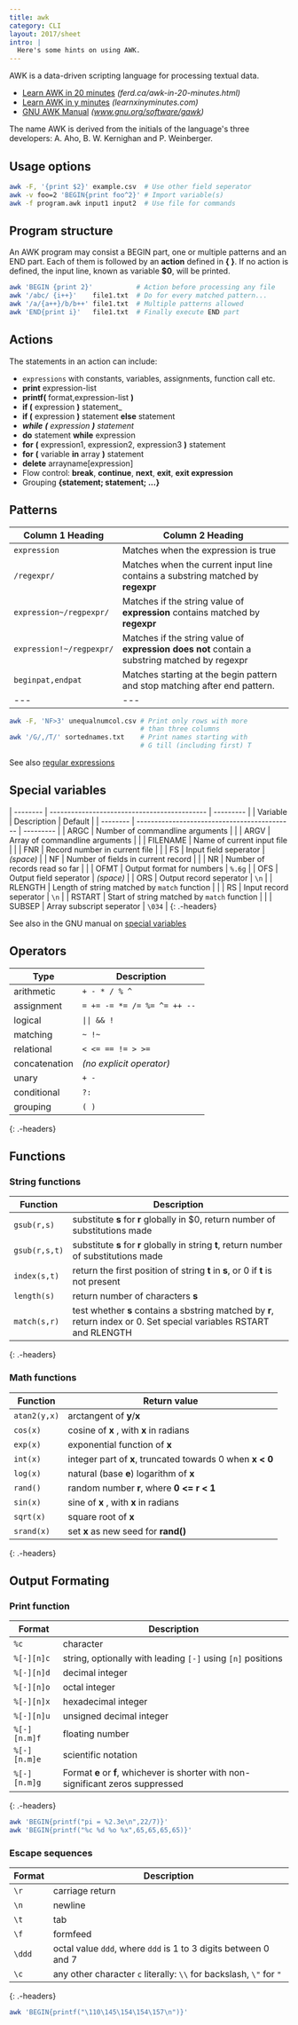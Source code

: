 ```yaml
---
title: awk
category: CLI
layout: 2017/sheet
intro: |
  Here's some hints on using AWK.
---
```

AWK is a data-driven scripting language for processing textual data. 
- [Learn AWK in 20 minutes](https://ferd.ca/awk-in-20-minutes.html) _(ferd.ca/awk-in-20-minutes.html)_
- [Learn AWK in y minutes](https://learnxinyminutes.com/docs/bash/) _(learnxinyminutes.com)_
- [GNU AWK Manual](https://www.gnu.org/software/gawk/manual/html_node) _(www.gnu.org/software/gawk)_

The name AWK is derived from the initials of the language's three developers: A. Aho, B. W. Kernighan and P. Weinberger.


Usage options
-------------

```bash
awk -F, '{print $2}' example.csv  # Use other field seperator
awk -v foo=2 'BEGIN{print foo^2}' # Import variable(s)
awk -f program.awk input1 input2  # Use file for commands
```

Program structure
-----------------
An AWK program may consist a BEGIN part, one or multiple patterns and an END part. Each of them is followed by an __action__ defined in __{ }__. If no action is defined, the input line, known as variable __$0__, will be printed.

```bash
awk 'BEGIN {print 2}'           # Action before processing any file
awk '/abc/ {i++}'    file1.txt  # Do for every matched pattern...
awk '/a/{a++}/b/b++' file1.txt  # Multiple patterns allowed
awk 'END{print i}'   file1.txt  # Finally execute END part
```

Actions
-------
The statements in an action can include:
- `expressions` with constants, variables, assignments, function call etc.
- __print__ expression-list
- __printf(__ format,expression-list __)__
- __if (__ expression __)__ statement_
- __if (__ expression __)__ statement __else__ statement
- ___while__ __(__ expression __)__ statement_
- __do__ statement __while__ expression
- __for__ __(__ expression1, expression2, expression3 __)__ statement
- __for__ __(__ variable __in__ array __)__ statement
- __delete__ arrayname\[expression\]
- Flow control: __break__, __continue__, __next__, __exit__, __exit expression__
- Grouping __{statement; statement; ...}__




Patterns
--------

Column 1 Heading          | Column 2 Heading
------------------------- | ---
`expression`              | Matches when the expression is true
`/regexpr/`               | Matches when the current input line contains a substring matched by __regexpr__
`expression~/regpexpr/`   | Matches if the string value of __expression__ contains matched by __regexpr__
`expression!~/regpexpr/`  | Matches if the string value of __expression does not__ contain a substring matched by regexpr
`beginpat,endpat`         | Matches starting at the begin pattern and stop matching after end pattern.
--- | ---



```bash
awk -F, 'NF>3' unequalnumcol.csv # Print only rows with more
                                 # than three columns
awk '/G/,/T/' sortednames.txt    # Print names starting with
                                 # G till (including first) T
```
See also [regular expressions](https://devhints.io/regexp)


Special variables
-----------------

| -------- | -------------------------------------------- | --------- |
| Variable | Description                                  | Default   |
| -------- | -------------------------------------------- | --------- |
| ARGC     | Number of commandline arguments              |           |
| ARGV     | Array of commandline arguments               |           |
| FILENAME | Name of current input file                   |           |
| FNR      | Record number in current file                |           |
| FS       | Input field seperator                        | _(space)_ |
| NF       | Number of fields in current record           |           |
| NR       | Number of records read so far                |           |
| OFMT     | Output format for numbers                    |  `%.6g`   |
| OFS      | Output field seperator                       | _(space)_ |
| ORS      | Output record seperator                      |  `\n`     |
| RLENGTH  | Length of string matched by `match` function |           |
| RS       | Input record seperator                       | `\n`      |
| RSTART   | Start of string matched by `match` function  |           |
| SUBSEP   | Array subscript seperator                    | `\034`    |
{: .-headers}

See also in the GNU manual on [special variables](https://www.gnu.org/software/gawk/manual/html_node/Built_002din-Variables.html)


Operators
---------

| Type           | Description                  |
| -------------- | ---------------------------- |
| arithmetic     | `+ - * / % ^`                |
| assignment     | `= += -= *= /= %= ^= ++ -- ` |
| logical        | `\|\| && !`                  |
| matching       | `~ !~`                       |
| relational     | `< <= == != > >=`            |
| concatenation  | _(no explicit operator)_     |
| unary          | `+ - `                       |
| conditional    | `?:`                         |
| grouping       | `( )`                        |
{: .-headers}


Functions
---------

### String functions

| Function        | Description                                          |
| --------------- | ----------------------------------------------------- |
| `gsub(r,s)`     | substitute __s__ for __r__ globally in $0, return number of substitutions made        |
| `gsub(r,s,t)`   | substitute __s__ for __r__ globally in string __t__, return number of substitutions made|
| `index(s,t)`    | return the first position of string __t__ in __s__, or 0 if __t__ is not present        |
| `length(s)`     | return number of characters __s__                                                   |
| `match(s,r)`    | test whether __s__ contains a sbstring matched by __r__, return index or 0. Set special variables RSTART and RLENGTH |
{: .-headers}

### Math functions

| Function        | Return value                                              |
| --------------- | --------------------------------------------------------- |
| `atan2(y,x)`    | arctangent of __y__/__x__                                 |
| `cos(x)`        | cosine of __x__ , with __x__ in radians                   |
| `exp(x)`        | exponential function of __x__                             |
| `int(x)`        | integer part of __x__, truncated towards 0 when __x < 0__ |
| `log(x)`        | natural (base __e__) logarithm of __x__                   |
| `rand()`        | random number __r__, where __0 <= r < 1__                 |
| `sin(x)`        | sine of __x__ , with __x__ in radians                     |
| `sqrt(x)`       | square root of __x__                                      |
| `srand(x)`      | set __x__ as new seed for __rand()__                      |
{: .-headers}

Output Formating
----------------

### Print function



| Format       | Description                                                                  |
| ------------ | ---------------------------------------------------------------------------- |
| `%c`         | character                                                                    |
| `%[-][n]c`   | string, optionally with leading `[-]` using `[n]` positions                  |
| `%[-][n]d`   | decimal integer                                                              |
| `%[-][n]o`   | octal integer                                                                |
| `%[-][n]x`   | hexadecimal integer                                                          |
| `%[-][n]u`   | unsigned decimal integer                                                     |
| `%[-][n.m]f` | floating number                                                              |
| `%[-][n.m]e` | scientific notation                                                          |
| `%[-][n.m]g` | Format __e__ or __f__, whichever is shorter with non-significant zeros suppressed |
{: .-headers}

```bash
awk 'BEGIN{printf("pi = %2.3e\n",22/7)}'
awk 'BEGIN{printf("%c %d %o %x",65,65,65,65)}'
```

### Escape sequences

| Format   | Description                                                        |
| -------- | ------------------------------------------------------------------ |
| `\r`     | carriage return                                                    |
| `\n`     | newline                                                            |
| `\t`     | tab                                                                |
| `\f`     | formfeed                                                           |
| `\ddd`   | octal value `ddd`, where `ddd` is 1 to 3 digits between 0 and 7    |
| `\c`     | any other character `c` literally: `\\` for backslash, `\"` for `"`|
{: .-headers}

```bash
awk 'BEGIN{printf("\110\145\154\154\157\n")}'
```
